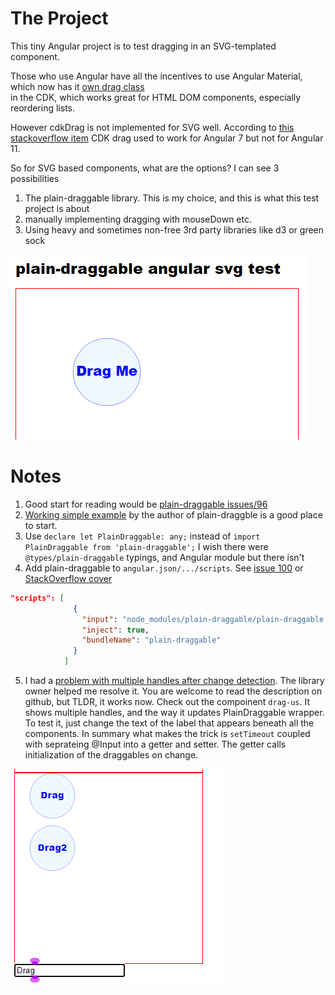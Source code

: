 # The Project

This tiny Angular project is to test dragging in an SVG-templated component.

Those who use Angular have all the incentives to use Angular Material,
which now has it [own drag class](https://material.angular.io/cdk/drag-drop/overview)  
in the CDK, which works great for HTML DOM components, especially reordering lists.  

However cdkDrag is not implemented for SVG well. 
According to [this stackoverflow item](https://stackoverflow.com/questions/67297846/drag-and-drop-an-svg-element-works-with-angular-7-but-not-with-angular-11) 
CDK drag used to work for Angular 7 but not for Angular 11. 

So for SVG based components, what are the options? 
I can see 3 possibilities

1. The plain-draggable library. This is my choice, and this is what this test project is about
2. manually implementing dragging with mouseDown etc.
3. Using heavy and sometimes non-free 3rd party libraries like d3 or green sock

![Screenshot](./src/assets/screenshot.png)

# Notes

1. Good start for reading would be [plain-draggable issues/96](https://github.com/anseki/plain-draggable/issues/96)
2. [Working simple example](https://stackblitz.com/edit/angular-ivy-mkm3q8) by the author of plain-draggble is a good place to start.
3. Use `declare let PlainDraggable: any;` instead of `import PlainDraggable from 'plain-draggable';`
I wish there were `@types/plain-draggable` typings, and Angular module but there isn't
4. Add plain-draggable to `angular.json/.../scripts`. See [issue 100](https://github.com/anseki/plain-draggable/issues/100) or [StackOverflow cover](https://stackoverflow.com/questions/68925686/import-3rd-party-js-lib-into-angular-12-library)
```JSON
"scripts": [
              {
                "input": "node_modules/plain-draggable/plain-draggable.min.js",
                "inject": true,
                "bundleName": "plain-draggable"
              }
            ]
```

5. I had a [problem with multiple handles after change detection](https://github.com/anseki/plain-draggable/issues/112). 
The library owner helped me resolve it. You are welcome to read the description on github, but TLDR, it works now. 
Check out the compoinent `drag-us`. It shows multiple handles, and the way it updates PlainDraggable wrapper. 
To test it, just change the text of the label that appears beneath all the components.
In summary what makes the trick is `setTimeout` coupled with seprateing @Input into a getter and setter. The getter calls initialization of the draggables on change. 

![Screenshot2](./src/assets/screenshot2.png)
